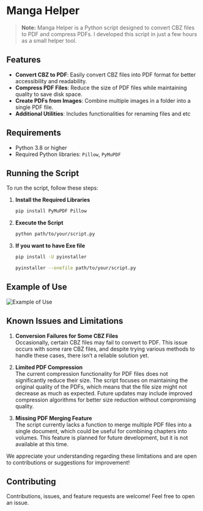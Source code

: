 # Manga Helper

> **Note:** Manga Helper is a Python script designed to convert CBZ files to PDF and compress PDFs. I developed this script in just a few hours as a small helper tool.

## Features

- **Convert CBZ to PDF**: Easily convert CBZ files into PDF format for better accessibility and readability.
- **Compress PDF Files**: Reduce the size of PDF files while maintaining quality to save disk space.
- **Create PDFs from Images**: Combine multiple images in a folder into a single PDF file.
- **Additional Utilities**: Includes functionalities for renaming files and etc

## Requirements

- Python 3.8 or higher
- Required Python libraries: `Pillow`, `PyMuPDF`

## Running the Script

To run the script, follow these steps:

1. **Install the Required Libraries**

   ```bash
   pip install PyMuPDF Pillow
   ```
2. **Execute the Script**

   ```bash
   python path/to/your/script.py
   ```
3. **If you want to have Exe file**
   ```bash
   pip install -U pyinstaller
   ```

   ```bash
   pyinstaller --onefile path/to/your/script.py
   ```

## Example of Use

![Example of Use](example_of_use)

## Known Issues and Limitations

1. **Conversion Failures for Some CBZ Files**  
   Occasionally, certain CBZ files may fail to convert to PDF. This issue occurs with some rare CBZ files, and despite trying various methods to handle these cases, there isn’t a reliable solution yet.

2. **Limited PDF Compression**  
   The current compression functionality for PDF files does not significantly reduce their size. The script focuses on maintaining the original quality of the PDFs, which means that the file size might not decrease as much as expected. Future updates may include improved compression algorithms for better size reduction without compromising quality.

3. **Missing PDF Merging Feature**  
   The script currently lacks a function to merge multiple PDF files into a single document, which could be useful for combining chapters into volumes. This feature is planned for future development, but it is not available at this time.

We appreciate your understanding regarding these limitations and are open to contributions or suggestions for improvement!

## Contributing
Contributions, issues, and feature requests are welcome! Feel free to open an issue.
